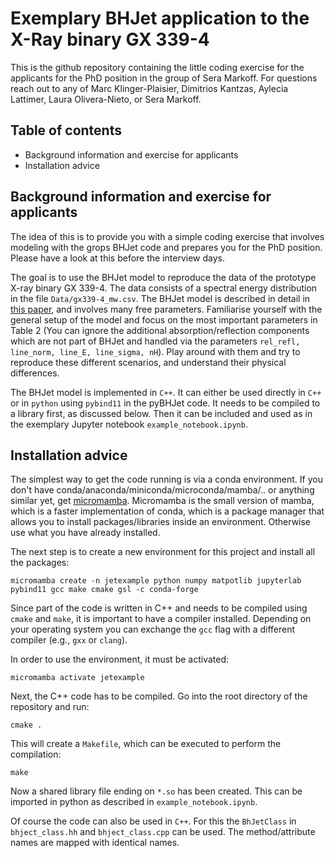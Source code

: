 # Exemplary BHJet application to the X-Ray binary GX 339-4

This is the github repository containing the little coding exercise for the applicants for the PhD position in the group of Sera Markoff. For questions reach out to any of Marc Klinger-Plaisier, Dimitrios Kantzas, Aylecia Lattimer, Laura Olivera-Nieto, or Sera Markoff.

## Table of contents

- Background information and exercise for applicants
- Installation advice


## Background information and exercise for applicants

The idea of this is to provide you with a simple coding exercise that involves modeling with the grops BHJet code and prepares you for the PhD position. Please have a look at this before the interview days.

The goal is to use the BHJet model to reproduce the data of the prototype X-ray binary GX 339-4. The data consists of a spectral energy distribution in the file `Data/gx339-4_mw.csv`. The BHJet model is described in detail in [this paper](http://arxiv.org/abs/2108.12011), and involves many free parameters. Familiarise yourself with the general setup of the model and focus on the most important parameters in Table 2 (You can ignore the additional absorption/reflection components which are not part of BHJet and handled via the parameters `rel_refl, line_norm, line_E, line_sigma, nH`). Play around with them and try to reproduce these different scenarios, and understand their physical differences.

The BHJet model is implemented in `C++`. It can either be used directly in `C++` or in `python` using `pybind11` in the pyBHJet code. It needs to be compiled to a library first, as discussed below. Then it can be included and used as in the exemplary Jupyter notebook `example_notebook.ipynb`.


## Installation advice

The simplest way to get the code running is via a conda environment. If you don't have conda/anaconda/miniconda/microconda/mamba/.. or anything similar yet, get [micromamba](https://mamba.readthedocs.io/en/latest/installation/micromamba-installation.html). Micromamba is the small version of mamba, which is a faster implementation of conda, which is a package manager that allows you to install packages/libraries inside an environment. Otherwise use what you have already installed.

The next step is to create a new environment for this project and install all the packages:

`micromamba create -n jetexample python numpy matpotlib jupyterlab pybind11 gcc make cmake gsl -c conda-forge`

Since part of the code is written in C++ and needs to be compiled using `cmake` and `make`, it is important to have a compiler installed. Depending on your operating system you can exchange the `gcc` flag with a different compiler (e.g., `gxx` or `clang`).

In order to use the environment, it must be activated:

`micromamba activate jetexample`

Next, the C++ code has to be compiled. Go into the root directory of the repository and run:

`cmake .`

This will create a `Makefile`, which can be executed to perform the compilation:

`make` 

Now a shared library file ending on `*.so` has been created. This can be imported in python as described in `example_notebook.ipynb`.

Of course the code can also be used in `C++`. For this the `BhJetClass` in `bhject_class.hh` and `bhject_class.cpp` can be used. The method/attribute names are mapped with identical names.


